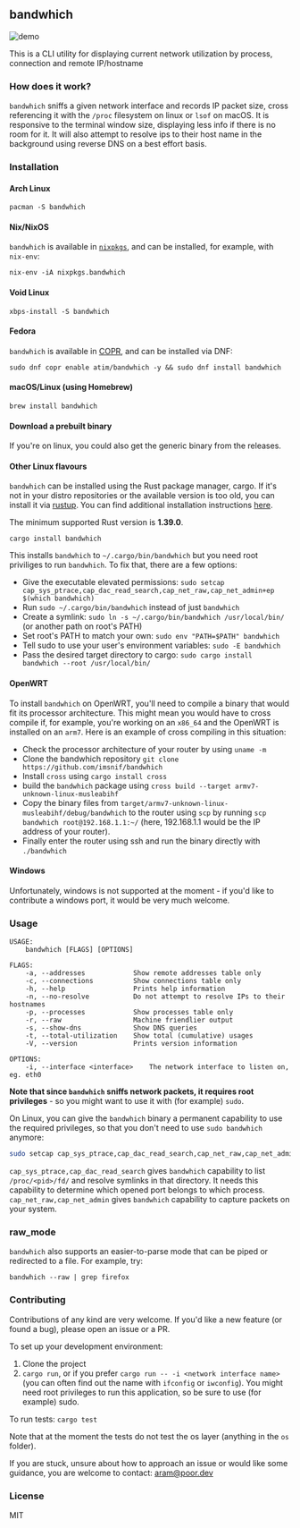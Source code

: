 ## bandwhich

![demo](demo.gif)

This is a CLI utility for displaying current network utilization by process, connection and remote IP/hostname

### How does it work?
`bandwhich` sniffs a given network interface and records IP packet size, cross referencing it with the `/proc` filesystem on linux or `lsof` on macOS. It is responsive to the terminal window size, displaying less info if there is no room for it. It will also attempt to resolve ips to their host name in the background using reverse DNS on a best effort basis.

### Installation

#### Arch Linux

```
pacman -S bandwhich
```

#### Nix/NixOS

`bandwhich` is available in [`nixpkgs`](https://github.com/nixos/nixpkgs/blob/master/pkgs/tools/networking/bandwhich/default.nix), and can be installed, for example, with `nix-env`:

```
nix-env -iA nixpkgs.bandwhich
```

#### Void Linux

```
xbps-install -S bandwhich
```

#### Fedora

`bandwhich` is available in [COPR](https://copr.fedorainfracloud.org/coprs/atim/bandwhich/), and can be installed via DNF:

```
sudo dnf copr enable atim/bandwhich -y && sudo dnf install bandwhich
```

#### macOS/Linux (using Homebrew)

```
brew install bandwhich
```

#### Download a prebuilt binary
If you're on linux, you could also get the generic binary from the releases.

#### Other Linux flavours

`bandwhich` can be installed using the Rust package manager, cargo. If it's not in your distro repositories or the available version is too old, you can install it via [rustup](https://rustup.rs/). You can find additional installation instructions [here](https://doc.rust-lang.org/book/ch01-01-installation.html).

The minimum supported Rust version is **1.39.0**.

```
cargo install bandwhich
```

This installs `bandwhich` to `~/.cargo/bin/bandwhich` but you need root priviliges to run `bandwhich`. To fix that, there are a few options:
- Give the executable elevated permissions: ``sudo setcap cap_sys_ptrace,cap_dac_read_search,cap_net_raw,cap_net_admin+ep $(which bandwhich)`` 
- Run `sudo ~/.cargo/bin/bandwhich` instead of just `bandwhich`
- Create a symlink: `sudo ln -s ~/.cargo/bin/bandwhich /usr/local/bin/` (or another path on root's PATH)
- Set root's PATH to match your own: `sudo env "PATH=$PATH" bandwhich`
- Tell sudo to use your user's environment variables: `sudo -E bandwhich`
- Pass the desired target directory to cargo: `sudo cargo install bandwhich --root /usr/local/bin/`

#### OpenWRT

To install `bandwhich` on OpenWRT, you'll need to compile a binary that would fit its processor architecture. This might mean you would have to cross compile if, for example, you're working on an `x86_64` and the OpenWRT is installed on an `arm7`.
Here is an example of cross compiling in this situation:

- Check the processor architecture of your router by using `uname -m`
- Clone the bandwhich repository `git clone https://github.com/imsnif/bandwhich`
- Install `cross` using `cargo install cross`
- build the `bandwhich` package using `cross build --target armv7-unknown-linux-musleabihf`
- Copy the binary files from `target/armv7-unknown-linux-musleabihf/debug/bandwhich` to the router using `scp` by running `scp bandwhich root@192.168.1.1:~/` (here, 192.168.1.1 would be the IP address of your router).
- Finally enter the router using ssh and run the binary directly with `./bandwhich`

#### Windows
Unfortunately, windows is not supported at the moment - if you'd like to contribute a windows port, it would be very much welcome.

### Usage
```
USAGE:
    bandwhich [FLAGS] [OPTIONS]

FLAGS:
    -a, --addresses            Show remote addresses table only
    -c, --connections          Show connections table only
    -h, --help                 Prints help information
    -n, --no-resolve           Do not attempt to resolve IPs to their hostnames
    -p, --processes            Show processes table only
    -r, --raw                  Machine friendlier output
    -s, --show-dns             Show DNS queries
    -t, --total-utilization    Show total (cumulative) usages
    -V, --version              Prints version information

OPTIONS:
    -i, --interface <interface>    The network interface to listen on, eg. eth0
```

**Note that since `bandwhich` sniffs network packets, it requires root privileges** - so you might want to use it with (for example) `sudo`.

On Linux, you can give the `bandwhich` binary a permanent capability to use the required privileges, so that you don't need to use `sudo bandwhich` anymore:

```bash
sudo setcap cap_sys_ptrace,cap_dac_read_search,cap_net_raw,cap_net_admin+ep `which bandwhich`
```
`cap_sys_ptrace,cap_dac_read_search` gives `bandwhich` capability to list `/proc/<pid>/fd/` and resolve symlinks in that directory. It needs this capability to determine which opened port belongs to which process. `cap_net_raw,cap_net_admin` gives `bandwhich` capability to capture packets on your system.


### raw_mode
`bandwhich` also supports an easier-to-parse mode that can be piped or redirected to a file. For example, try:
```
bandwhich --raw | grep firefox
```
### Contributing
Contributions of any kind are very welcome. If you'd like a new feature (or found a bug), please open an issue or a PR.

To set up your development environment:
1. Clone the project
2. `cargo run`, or if you prefer `cargo run -- -i <network interface name>` (you can often find out the name with `ifconfig` or `iwconfig`). You might need root privileges to run this application, so be sure to use (for example) sudo.

To run tests: `cargo test`

Note that at the moment the tests do not test the os layer (anything in the `os` folder).

If you are stuck, unsure about how to approach an issue or would like some guidance, you are welcome to contact: aram@poor.dev

### License
MIT
